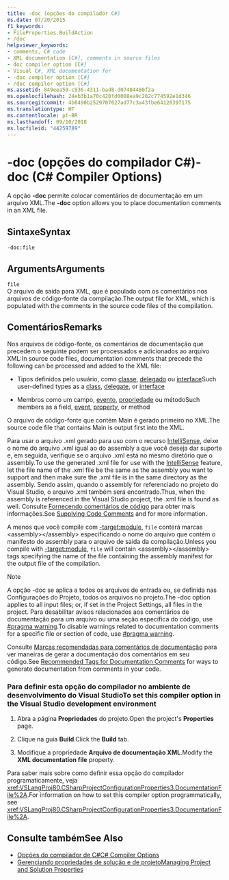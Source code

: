 ```yaml
---
title: -doc (opções do compilador C#)
ms.date: 07/20/2015
f1_keywords:
- FileProperties.BuildAction
- /doc
helpviewer_keywords:
- comments, C# code
- XML documentation [C#], comments in source files
- doc compiler option [C#]
- Visual C#, XML documentation for
- -doc compiler option [C#]
- /doc compiler option [C#]
ms.assetid: 849eea59-c936-4311-bad8-d07404480f2a
ms.openlocfilehash: 24eb3b1a70c420fd0008ea9c202c774592e1d346
ms.sourcegitcommit: 4b6490b2529707627ad77c3a43fbe64120397175
ms.translationtype: HT
ms.contentlocale: pt-BR
ms.lasthandoff: 09/10/2018
ms.locfileid: "44259789"
---
```

# <a name="-doc-c-compiler-options"></a><span data-ttu-id="bb3ae-102">-doc (opções do compilador C#)</span><span class="sxs-lookup"><span data-stu-id="bb3ae-102">-doc (C# Compiler Options)</span></span>
<span data-ttu-id="bb3ae-103">A opção **-doc** permite colocar comentários de documentação em um arquivo XML.</span><span class="sxs-lookup"><span data-stu-id="bb3ae-103">The **-doc** option allows you to place documentation comments in an XML file.</span></span>  
  
## <a name="syntax"></a><span data-ttu-id="bb3ae-104">Sintaxe</span><span class="sxs-lookup"><span data-stu-id="bb3ae-104">Syntax</span></span>  
  
```console  
-doc:file  
```  
  
## <a name="arguments"></a><span data-ttu-id="bb3ae-105">Arguments</span><span class="sxs-lookup"><span data-stu-id="bb3ae-105">Arguments</span></span>  
 `file`  
 <span data-ttu-id="bb3ae-106">O arquivo de saída para XML, que é populado com os comentários nos arquivos de código-fonte da compilação.</span><span class="sxs-lookup"><span data-stu-id="bb3ae-106">The output file for XML, which is populated with the comments in the source code files of the compilation.</span></span>  
  
## <a name="remarks"></a><span data-ttu-id="bb3ae-107">Comentários</span><span class="sxs-lookup"><span data-stu-id="bb3ae-107">Remarks</span></span>  
 <span data-ttu-id="bb3ae-108">Nos arquivos de código-fonte, os comentários de documentação que precedem o seguinte podem ser processados e adicionados ao arquivo XML:</span><span class="sxs-lookup"><span data-stu-id="bb3ae-108">In source code files, documentation comments that precede the following can be processed and added to the XML file:</span></span>  
  
-   <span data-ttu-id="bb3ae-109">Tipos definidos pelo usuário, como [classe](../../../csharp/language-reference/keywords/class.md), [delegado](../../../csharp/language-reference/keywords/delegate.md) ou [interface](../../../csharp/language-reference/keywords/interface.md)</span><span class="sxs-lookup"><span data-stu-id="bb3ae-109">Such user-defined types as a [class](../../../csharp/language-reference/keywords/class.md), [delegate](../../../csharp/language-reference/keywords/delegate.md), or [interface](../../../csharp/language-reference/keywords/interface.md)</span></span>  
  
-   <span data-ttu-id="bb3ae-110">Membros como um campo, [evento](../../../csharp/language-reference/keywords/event.md), [propriedade](../../../csharp/programming-guide/classes-and-structs/using-properties.md) ou método</span><span class="sxs-lookup"><span data-stu-id="bb3ae-110">Such members as a field, [event](../../../csharp/language-reference/keywords/event.md), [property](../../../csharp/programming-guide/classes-and-structs/using-properties.md), or method</span></span>  
  
 <span data-ttu-id="bb3ae-111">O arquivo de código-fonte que contém Main é gerado primeiro no XML.</span><span class="sxs-lookup"><span data-stu-id="bb3ae-111">The source code file that contains Main is output first into the XML.</span></span>  
  
 <span data-ttu-id="bb3ae-112">Para usar o arquivo .xml gerado para uso com o recurso [IntelliSense](/visualstudio/ide/using-intellisense), deixe o nome do arquivo .xml igual ao do assembly a que você deseja dar suporte e, em seguida, verifique se o arquivo .xml está no mesmo diretório que o assembly.</span><span class="sxs-lookup"><span data-stu-id="bb3ae-112">To use the generated .xml file for use with the [IntelliSense](/visualstudio/ide/using-intellisense) feature, let the file name of the .xml file be the same as the assembly you want to support and then make sure the .xml file is in the same directory as the assembly.</span></span> <span data-ttu-id="bb3ae-113">Sendo assim, quando o assembly for referenciado no projeto do Visual Studio, o arquivo .xml também será encontrado.</span><span class="sxs-lookup"><span data-stu-id="bb3ae-113">Thus, when the assembly is referenced in the Visual Studio project, the .xml file is found as well.</span></span> <span data-ttu-id="bb3ae-114">Consulte [Fornecendo comentários de código](/visualstudio/ide/supplying-xml-code-comments) para obter mais informações.</span><span class="sxs-lookup"><span data-stu-id="bb3ae-114">See [Supplying Code Comments](/visualstudio/ide/supplying-xml-code-comments) and for more information.</span></span>  
  
 <span data-ttu-id="bb3ae-115">A menos que você compile com [-target:module](../../../csharp/language-reference/compiler-options/target-module-compiler-option.md), `file` conterá marcas \<assembly>\</assembly> especificando o nome do arquivo que contém o manifesto do assembly para o arquivo de saída da compilação.</span><span class="sxs-lookup"><span data-stu-id="bb3ae-115">Unless you compile with [-target:module](../../../csharp/language-reference/compiler-options/target-module-compiler-option.md), `file` will contain \<assembly>\</assembly> tags specifying the name of the file containing the assembly manifest for the output file of the compilation.</span></span>  
  
> [!NOTE]
>  <span data-ttu-id="bb3ae-116">A opção -doc se aplica a todos os arquivos de entrada ou, se definida nas Configurações do Projeto, todos os arquivos no projeto.</span><span class="sxs-lookup"><span data-stu-id="bb3ae-116">The -doc option applies to all input files; or, if set in the Project Settings, all files in the project.</span></span> <span data-ttu-id="bb3ae-117">Para desabilitar avisos relacionados aos comentários de documentação para um arquivo ou uma seção específica do código, use [#pragma warning](../../../csharp/language-reference/preprocessor-directives/preprocessor-pragma-warning.md).</span><span class="sxs-lookup"><span data-stu-id="bb3ae-117">To disable warnings related to documentation comments for a specific file or section of code, use [#pragma warning](../../../csharp/language-reference/preprocessor-directives/preprocessor-pragma-warning.md).</span></span>  
  
 <span data-ttu-id="bb3ae-118">Consulte [Marcas recomendadas para comentários de documentação](../../../csharp/programming-guide/xmldoc/recommended-tags-for-documentation-comments.md) para ver maneiras de gerar a documentação dos comentários em seu código.</span><span class="sxs-lookup"><span data-stu-id="bb3ae-118">See [Recommended Tags for Documentation Comments](../../../csharp/programming-guide/xmldoc/recommended-tags-for-documentation-comments.md) for ways to generate documentation from comments in your code.</span></span>  
  
### <a name="to-set-this-compiler-option-in-the-visual-studio-development-environment"></a><span data-ttu-id="bb3ae-119">Para definir esta opção do compilador no ambiente de desenvolvimento do Visual Studio</span><span class="sxs-lookup"><span data-stu-id="bb3ae-119">To set this compiler option in the Visual Studio development environment</span></span>  
  
1.  <span data-ttu-id="bb3ae-120">Abra a página **Propriedades** do projeto.</span><span class="sxs-lookup"><span data-stu-id="bb3ae-120">Open the project's **Properties** page.</span></span>  
  
2.  <span data-ttu-id="bb3ae-121">Clique na guia **Build**.</span><span class="sxs-lookup"><span data-stu-id="bb3ae-121">Click the **Build** tab.</span></span>  
  
3.  <span data-ttu-id="bb3ae-122">Modifique a propriedade **Arquivo de documentação XML**.</span><span class="sxs-lookup"><span data-stu-id="bb3ae-122">Modify the **XML documentation file** property.</span></span>  
  
 <span data-ttu-id="bb3ae-123">Para saber mais sobre como definir essa opção do compilador programaticamente, veja <xref:VSLangProj80.CSharpProjectConfigurationProperties3.DocumentationFile%2A>.</span><span class="sxs-lookup"><span data-stu-id="bb3ae-123">For information on how to set this compiler option programmatically, see <xref:VSLangProj80.CSharpProjectConfigurationProperties3.DocumentationFile%2A>.</span></span>  
  
## <a name="see-also"></a><span data-ttu-id="bb3ae-124">Consulte também</span><span class="sxs-lookup"><span data-stu-id="bb3ae-124">See Also</span></span>  

- [<span data-ttu-id="bb3ae-125">Opções do compilador de C#</span><span class="sxs-lookup"><span data-stu-id="bb3ae-125">C# Compiler Options</span></span>](../../../csharp/language-reference/compiler-options/index.md)  
- [<span data-ttu-id="bb3ae-126">Gerenciando propriedades de solução e de projeto</span><span class="sxs-lookup"><span data-stu-id="bb3ae-126">Managing Project and Solution Properties</span></span>](/visualstudio/ide/managing-project-and-solution-properties)
